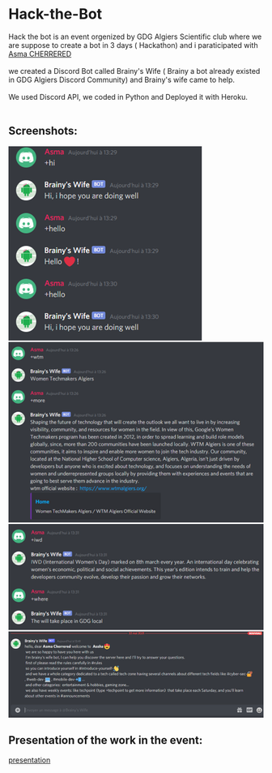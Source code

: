 # Hack-the-Bot
Hack the bot is an event orgenized by GDG Algiers Scientific club where we are suppose to create a bot in 3 days ( Hackathon) and i paraticipated with 
[Asma CHERRERED](https://github.com/Asma-CHER)  <br/><br/>
we created a Discord Bot called Brainy's Wife ( Brainy a bot already existed in GDG Algiers Discord Community) and Brainy's wife came to help. <br/> <br/>
We used Discord API, we coded in Python and Deployed it with Heroku. <br/><br/>

## Screenshots:
![Image1](/images/Image1.png)
![Image4](/images/Image4.png)
![Image6](/images/Image6.png)
![Image8](/images/Image8.png)

## Presentation of the work in the event:
[presentation](https://docs.google.com/presentation/d/15Ajz1vWY54NhWvEXFd27xzSH3XYSShmVdq-tFBPtSKQ/edit#slide=id.gce893def0f_0_600)
